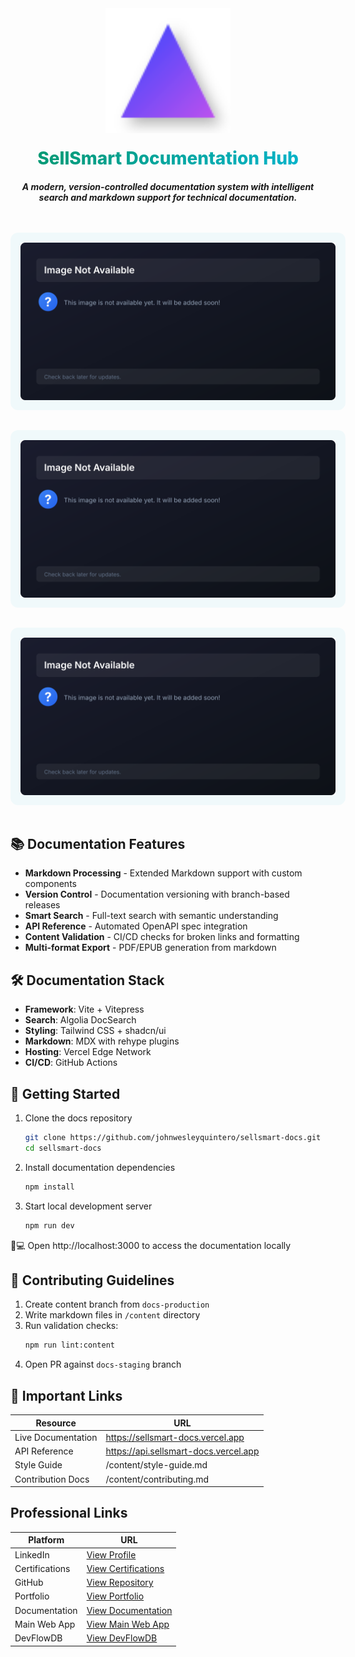 <div align="center">
  <img src="public/logo.svg" alt="SellSmart Docs Logo" width="200" />
  <h1 style="background: linear-gradient(135deg, #059669 0%, #06b6d4 100%); -webkit-background-clip: text; -webkit-text-fill-color: transparent; margin: 20px 0; font-family: 'Inter', sans-serif; font-weight: 800;">SellSmart Documentation Hub</h1>
  
  ***A modern, version-controlled documentation system with intelligent search and markdown support for technical documentation.***

  <div style="display: grid; grid-template-columns: repeat(auto-fit, minmax(300px, 1fr)); gap: 2rem; margin: 3rem 0;">
    <img src="public\default.svg" alt="Documentation Preview" style="width: 100%; height: auto; border-radius: 12px; padding: 1rem; background: rgba(6, 182, 212, 0.05);">
    <img src="public\default.svg" alt="API Reference" style="width: 100%; height: auto; border-radius: 12px; padding: 1rem; background: rgba(6, 182, 212, 0.05);">
    <img src="public\default.svg" alt="Version Control" style="width: 100%; height: auto; border-radius: 12px; padding: 1rem; background: rgba(6, 182, 212, 0.05);">
  </div>
</div>

## 📚 Documentation Features

- **Markdown Processing** - Extended Markdown support with custom components
- **Version Control** - Documentation versioning with branch-based releases
- **Smart Search** - Full-text search with semantic understanding
- **API Reference** - Automated OpenAPI spec integration
- **Content Validation** - CI/CD checks for broken links and formatting
- **Multi-format Export** - PDF/EPUB generation from markdown

## 🛠 Documentation Stack

- **Framework**: Vite + Vitepress
- **Search**: Algolia DocSearch
- **Styling**: Tailwind CSS + shadcn/ui
- **Markdown**: MDX with rehype plugins
- **Hosting**: Vercel Edge Network
- **CI/CD**: GitHub Actions

## 🏁 Getting Started

1. Clone the docs repository
   ```bash
   git clone https://github.com/johnwesleyquintero/sellsmart-docs.git
   cd sellsmart-docs
   ```

2. Install documentation dependencies
   ```bash
   npm install
   ```

3. Start local development server
   ```bash
   npm run dev
   ```

👩💻 Open http://localhost:3000 to access the documentation locally

## 🤝 Contributing Guidelines

1. Create content branch from `docs-production`
2. Write markdown files in `/content` directory
3. Run validation checks:
   ```bash
   npm run lint:content
   ```
4. Open PR against `docs-staging` branch

## 🔗 Important Links

| Resource          | URL                                      |
|--------------------|------------------------------------------|
| Live Documentation| https://sellsmart-docs.vercel.app       |
| API Reference     | https://api.sellsmart-docs.vercel.app   |
| Style Guide       | /content/style-guide.md                |
| Contribution Docs | /content/contributing.md               |

## Professional Links

| **Platform**       | **URL**                                                                 |
|--------------------|-------------------------------------------------------------------------|
| LinkedIn          | [View Profile](https://www.linkedin.com/in/wesleyquintero/)             |
| Certifications    | [View Certifications](https://www.linkedin.com/in/wesleyquintero/details/certifications/) |
| GitHub            | [View Repository](https://github.com/johnwesleyquintero)               |
| Portfolio         | [View Portfolio](https://wesleyquintero.vercel.app/)                   |
| Documentation     | [View Documentation](https://sellsmart-docs.vercel.app/)              |
| Main Web App      | [View Main Web App](https://sellsmart-hub.vercel.app/)                |
| DevFlowDB         | [View DevFlowDB](https://devflowdb.vercel.app/)                   |
